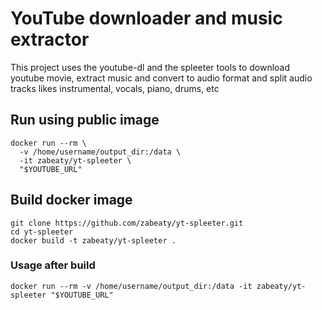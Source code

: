 # YouTube downloader and music extractor

This project uses the youtube-dl and the spleeter tools to download youtube movie, extract music and convert to audio format and split audio tracks likes instrumental, vocals, piano, drums, etc

## Run using public image
```console
docker run --rm \
  -v /home/username/output_dir:/data \
  -it zabeaty/yt-spleeter \
  "$YOUTUBE_URL"
```

## Build docker image

```console
git clone https://github.com/zabeaty/yt-spleeter.git
cd yt-spleeter
docker build -t zabeaty/yt-spleeter .
```

### Usage after build

```console
docker run --rm -v /home/username/output_dir:/data -it zabeaty/yt-spleeter "$YOUTUBE_URL"
```
